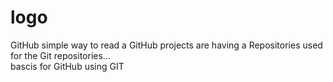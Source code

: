 logo
====

GitHub
simple way to read a GitHub projects are having a Repositories used for the Git repositories...			    
bascis for GitHub using GIT

